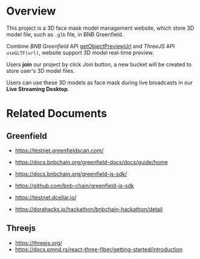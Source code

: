# Overview

This project is a 3D face mask model management website, which store 3D model file, such as `.glb` file, in BNB Greenfield.

Combine *BNB Greenfield* API [getObjectPreviewUrl](https://docs.bnbchain.org/greenfield-js-sdk/api/object/#getobjectpreviewurl-) and *ThreeJS* API `useGLTF(url)`, website support 3D model real-time preview.

Users **join** our project by click *Join* button, a new bucket will be created to store user's 3D model files.

Users can use these 3D models as face mask during live broadcasts in our **Live Streaming Desktop**.

# Related Documents

## Greenfield

- https://testnet.greenfieldscan.com/
- https://docs.bnbchain.org/greenfield-docs/docs/guide/home
- https://docs.bnbchain.org/greenfield-js-sdk/
- https://github.com/bnb-chain/greenfield-js-sdk
- https://testnet.dcellar.io/

- https://dorahacks.io/hackathon/bnbchain-hackathon/detail

## Threejs
- https://threejs.org/
- https://docs.pmnd.rs/react-three-fiber/getting-started/introduction

